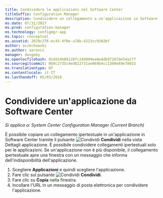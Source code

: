 ```yaml
---
title: Condividere le applicazioni nel Software Center
titleSuffix: Configuration Manager
description: Condividere un collegamento a un'applicazione in Software Center in System Center Configuration Manager.
ms.date: 07/31/2017
ms.prod: configuration-manager
ms.technology: configmgr-app
ms.topic: conceptual
ms.assetid: 2629c376-ec43-4f0e-a78b-4223cc9302bf
author: aczechowski
ms.author: aaroncz
manager: dougeby
ms.openlocfilehash: 01dd24b091287c24d099ea0eddb9f267de54a277
ms.sourcegitcommit: 0b0c2735c4ed822731ae069b4cc1380e89e78933
ms.translationtype: HT
ms.contentlocale: it-IT
ms.lasthandoff: 05/03/2018
---
```

# <a name="share-an-application-from-software-center"></a>Condividere un'applicazione da Software Center

*Si applica a: System Center Configuration Manager (Current Branch)*<!-- 1706 -->

È possibile copiare un collegamento ipertestuale in un'applicazione in Software Center tramite il pulsante ![Condividi](media/share15.png) **Condividi** nella vista Dettagli applicazione. È possibile condividere collegamenti ipertestuali solo per le applicazioni. Se un'applicazione non è più disponibile, il collegamento ipertestuale apre una finestra con un messaggio che informa dell'indisponibilità dell'applicazione.

1. Scegliere **Applicazioni** e quindi scegliere l'applicazione.
2. Fare clic sul pulsante ![Condividi](media/share15.png) **Condividi**.
3. Fare clic su **Copia** nella finestra.
4. Incollare l'URL in un messaggio di posta elettronica per condividere l'applicazione.